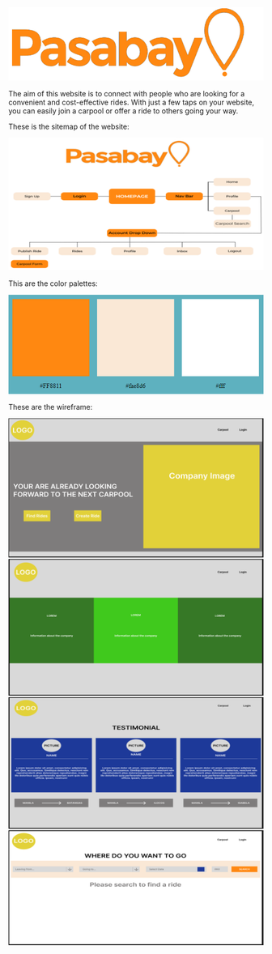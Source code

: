 
![logo](src/assets/pasabay-orange-logo.png)

The aim of this website is to connect with people who are looking for a convenient and cost-effective rides. With just a few taps on your website, you can easily join a carpool or offer a ride to others going your way.

These is the sitemap of the website:

![sitemap](src/assets/sitemap.png)

This are the color palettes:

![color palette](src/assets/palette.png)

These are the wireframe:

![wireframe1](src/assets/wireframe1.png)
![wireframe2](src/assets/wireframe2.png)
![wireframe3](src/assets/wireframe3.png)
![wireframe4](src/assets/wireframe4.png)
